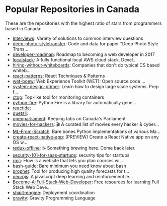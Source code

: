 # Popular Repositories in Canada

These are the repositories with the highest ratio of stars from programmers based in Canada:

- [Interviews](https://github.com/kdn251/Interviews): Variety of solutions to common interview questions
- [deep-photo-styletransfer](https://github.com/luanfujun/deep-photo-styletransfer): Code and data for paper "Deep Photo Style Trans...
- [developer-roadmap](https://github.com/kamranahmedse/developer-roadmap): Roadmap to becoming a web developer in 2017
- [localstack](https://github.com/atlassian/localstack): A fully functional local AWS cloud stack. Devel...
- [hiring-without-whiteboards](https://github.com/poteto/hiring-without-whiteboards): Companies that don't do typical CS based whiteb...
- [react-patterns](https://github.com/vasanthk/react-patterns): React Techniques & Patterns 
- [wet-boew](https://github.com/wet-boew/wet-boew): Web Experience Toolkit (WET): Open source code ...
- [system-design-primer](https://github.com/donnemartin/system-design-primer): Learn how to design large scale systems. Prep f...
- [ctop](https://github.com/bcicen/ctop): Top-like tool for monitoring containers
- [python-fire](https://github.com/google/python-fire): Python Fire is a library for automatically gene...
- [reactide](https://github.com/reactide/reactide): 
- [guetzli](https://github.com/google/guetzli): 
- [openparliament](https://github.com/rhymeswithcycle/openparliament): Keeping tabs on Canada's Parliament
- [movies-for-hackers](https://github.com/k4m4/movies-for-hackers): 🎬 A curated list of movies every hacker & cyber...
- [ML-From-Scratch](https://github.com/eriklindernoren/ML-From-Scratch): Bare bones Python implementations of various Ma...
- [create-react-native-app](https://github.com/react-community/create-react-native-app): (PREVIEW) Create a React Native app on any OS w...
- [redux-offline](https://github.com/jevakallio/redux-offline): :coffee: Something brewing here. Come back later.
- [security-101-for-saas-startups](https://github.com/forter/security-101-for-saas-startups): security tips for startups
- [rmc](https://github.com/UWFlow/rmc): Flow is a website that lets you plan courses wi...
- [bash-guide](https://github.com/Idnan/bash-guide): Bare minimum you need know about bash
- [prophet](https://github.com/facebookincubator/prophet): Tool for producing high quality forecasts for t...
- [neurojs](https://github.com/janhuenermann/neurojs): A javascript deep learning and reinforcement le...
- [Become-A-Full-Stack-Web-Developer](https://github.com/bmorelli25/Become-A-Full-Stack-Web-Developer): Free resources for learning Full Stack Web Deve...
- [shipit-engine](https://github.com/Shopify/shipit-engine): Deployment coordination
- [gravity](https://github.com/marcobambini/gravity): Gravity Programming Language
